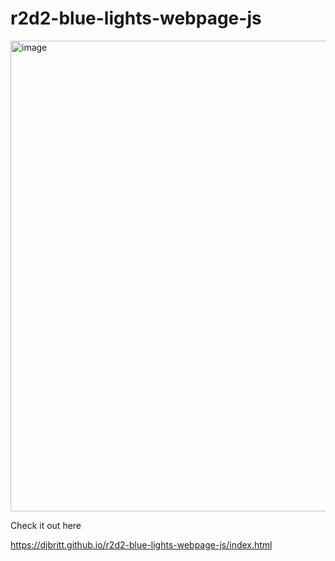 # r2d2-blue-lights-webpage-js

<img width="753" alt="image" src="https://github.com/djbritt/r2d2-blue-lights-webpage-js/assets/28036018/8ccb2b3b-d016-437a-a774-8225b37bb710">


Check it out here

https://djbritt.github.io/r2d2-blue-lights-webpage-js/index.html

